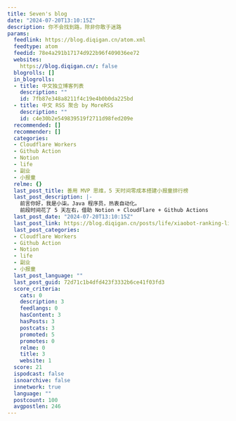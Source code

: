 ```yaml
---
title: Seven's blog
date: "2024-07-20T13:10:15Z"
description: 你不会找到路，除非你敢于迷路
params:
  feedlink: https://blog.diqigan.cn/atom.xml
  feedtype: atom
  feedid: 78e4a291b17174d922b96f409036ee72
  websites:
    https://blog.diqigan.cn/: false
  blogrolls: []
  in_blogrolls:
  - title: 中文独立博客列表
    description: ""
    id: 7fb87e348a8211f4c19e4b0b0da225bd
  - title: 中文 RSS 聚合 by MoreRSS
    description: ""
    id: c4e30b2e549839519f2711d98fed209e
  recommended: []
  recommender: []
  categories:
  - Cloudflare Workers
  - Github Action
  - Notion
  - life
  - 副业
  - 小报童
  relme: {}
  last_post_title: 善用 MVP 思维，5 天时间零成本搭建小报童排行榜
  last_post_description: |-
    前言你好，我是小柒。Java 程序员，热衷自动化。
    前段时间花了 5 天左右，借助 Notion + CloudFlare + Github Actions
  last_post_date: "2024-07-20T13:10:15Z"
  last_post_link: https://blog.diqigan.cn/posts/life/xiaobot-ranking-list-review.html
  last_post_categories:
  - Cloudflare Workers
  - Github Action
  - Notion
  - life
  - 副业
  - 小报童
  last_post_language: ""
  last_post_guid: 72d71c1b4dfd423f3332b6ce41f03fd3
  score_criteria:
    cats: 0
    description: 3
    feedlangs: 0
    hasContent: 3
    hasPosts: 3
    postcats: 3
    promoted: 5
    promotes: 0
    relme: 0
    title: 3
    website: 1
  score: 21
  ispodcast: false
  isnoarchive: false
  innetwork: true
  language: ""
  postcount: 100
  avgpostlen: 246
---
```


